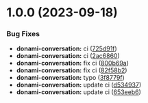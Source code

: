 # 1.0.0 (2023-09-18)


### Bug Fixes

* **donami-conversation:** ci ([725d91f](https://github.com/donami/nx-repo-test/commit/725d91fd2e1842604c0b2ddcc59301e39fc1da86))
* **donami-conversation:** ci ([2ac6860](https://github.com/donami/nx-repo-test/commit/2ac68604048863f6c25836cf2aa2c4bc57fadab7))
* **donami-conversation:** fix ci ([800b69a](https://github.com/donami/nx-repo-test/commit/800b69a2f457197f16225b103146390c12e9abe0))
* **donami-conversation:** fix ci ([82f58b2](https://github.com/donami/nx-repo-test/commit/82f58b2d05e8647a34522798cff144963c026bcb))
* **donami-conversation:** typo ([3f8779f](https://github.com/donami/nx-repo-test/commit/3f8779f2141144751ac53f1ffcb0030b63c6f996))
* **donami-conversation:** update ci ([d534937](https://github.com/donami/nx-repo-test/commit/d534937e432f4456fae5b6741fc22546539c1246))
* **donami-conversation:** update ci ([653eeb6](https://github.com/donami/nx-repo-test/commit/653eeb6c55b1ec3a09246058c28eaab358bc0473))
